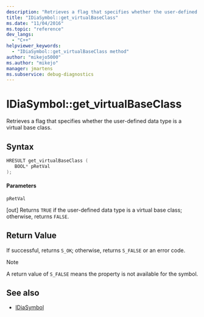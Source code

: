 ```yaml
---
description: "Retrieves a flag that specifies whether the user-defined data type is a virtual base class."
title: "IDiaSymbol::get_virtualBaseClass"
ms.date: "11/04/2016"
ms.topic: "reference"
dev_langs:
  - "C++"
helpviewer_keywords:
  - "IDiaSymbol::get_virtualBaseClass method"
author: "mikejo5000"
ms.author: "mikejo"
manager: jmartens
ms.subservice: debug-diagnostics
---
```

# IDiaSymbol::get_virtualBaseClass

Retrieves a flag that specifies whether the user-defined data type is a virtual base class.

## Syntax

```C++
HRESULT get_virtualBaseClass ( 
   BOOL* pRetVal
);
```

#### Parameters
 `pRetVal`

[out] Returns `TRUE` if the user-defined data type is a virtual base class; otherwise, returns `FALSE`.

## Return Value
 If successful, returns `S_OK`; otherwise, returns `S_FALSE` or an error code.

> [!NOTE]
> A return value of `S_FALSE` means the property is not available for the symbol.

## See also
- [IDiaSymbol](../../debugger/debug-interface-access/idiasymbol.md)
